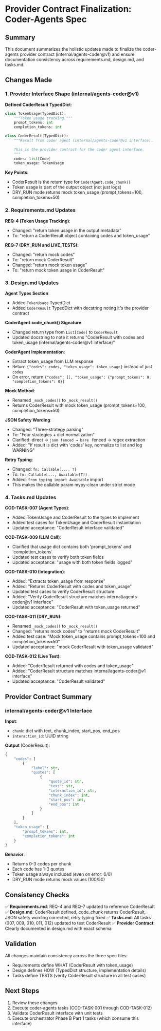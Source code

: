 # Provider Contract Finalization: Coder-Agents Spec

## Summary

This document summarizes the holistic updates made to finalize the coder-agents provider contract (internal/agents-coder@v1) and ensure documentation consistency across requirements.md, design.md, and tasks.md.

## Changes Made

### 1. Provider Interface Shape (internal/agents-coder@v1)

**Defined CoderResult TypedDict**:
```python
class TokenUsage(TypedDict):
    """Token usage tracking."""
    prompt_tokens: int
    completion_tokens: int

class CoderResult(TypedDict):
    """Result from coder agent (internal/agents-coder@v1 interface).
    
    This is the provider contract for the coder agent interface.
    """
    codes: list[Code]
    token_usage: TokenUsage
```

**Key Points**:
- CoderResult is the return type for `CoderAgent.code_chunk()`
- Token usage is part of the output object (not just logs)
- DRY_RUN mode returns mock token_usage (prompt_tokens=100, completion_tokens=50)

### 2. Requirements.md Updates

**REQ-4 (Token Usage Tracking)**:
- Changed: "return token usage in the output metadata"
- To: "return a CoderResult object containing codes and token_usage"

**REQ-7 (DRY_RUN and LIVE_TESTS)**:
- Changed: "return mock codes"
- To: "return mock CoderResult"
- Changed: "return mock token usage"
- To: "return mock token usage in CoderResult"

### 3. Design.md Updates

**Agent Types Section**:
- Added `TokenUsage` TypedDict
- Added `CoderResult` TypedDict with docstring noting it's the provider contract

**CoderAgent.code_chunk() Signature**:
- Changed return type from `List[Code]` to `CoderResult`
- Updated docstring to note it returns "CoderResult with codes and token_usage (internal/agents-coder@v1 interface)"

**CoderAgent Implementation**:
- Extract token_usage from LLM response
- Return `{"codes": codes, "token_usage": token_usage}` instead of just `codes`
- On error, return `{"codes": [], "token_usage": {"prompt_tokens": 0, "completion_tokens": 0}}`

**Mock Method**:
- Renamed `_mock_codes()` to `_mock_result()`
- Returns CoderResult with mock token_usage (prompt_tokens=100, completion_tokens=50)

**JSON Safety Wording**:
- Changed: "Three-strategy parsing"
- To: "Four strategies + dict normalization"
- Clarified: direct → ```json fenced → bare ``` fenced → regex extraction
- Added: "If result is dict with 'codes' key, normalize to list and log WARNING"

**Retry Typing**:
- Changed: `fn: Callable[..., T]`
- To: `fn: Callable[..., Awaitable[T]]`
- Added: `from typing import Awaitable` import
- This makes the callable param mypy-clean under strict mode

### 4. Tasks.md Updates

**COD-TASK-007 (Agent Types)**:
- Added TokenUsage and CoderResult to the types to implement
- Added test cases for TokenUsage and CoderResult instantiation
- Updated acceptance: "CoderResult interface validated"

**COD-TASK-009 (LLM Call)**:
- Clarified that usage dict contains both 'prompt_tokens' and 'completion_tokens'
- Updated test cases to verify both token fields
- Updated acceptance: "usage with both token fields logged"

**COD-TASK-010 (Integration)**:
- Added: "Extracts token_usage from response"
- Added: "Returns CoderResult with codes and token_usage"
- Updated test cases to verify CoderResult structure
- Added: "Verify CoderResult structure matches internal/agents-coder@v1 interface"
- Updated acceptance: "CoderResult with token_usage returned"

**COD-TASK-011 (DRY_RUN)**:
- Renamed `_mock_codes()` to `_mock_result()`
- Changed: "returns mock codes" to "returns mock CoderResult"
- Added test case: "Mock token_usage contains prompt_tokens=100 and completion_tokens=50"
- Updated acceptance: "mock CoderResult with token_usage validated"

**COD-TASK-012 (Live Test)**:
- Added: "CoderResult returned with codes and token_usage"
- Added: "CoderResult structure matches internal/agents-coder@v1 interface"
- Updated acceptance: "CoderResult validated"

## Provider Contract Summary

### internal/agents-coder@v1 Interface

**Input**:
- `chunk`: dict with text, chunk_index, start_pos, end_pos
- `interaction_id`: UUID string

**Output** (CoderResult):
```python
{
    "codes": [
        {
            "label": str,
            "quotes": [
                {
                    "quote_id": str,
                    "text": str,
                    "interaction_id": str,
                    "chunk_index": int,
                    "start_pos": int,
                    "end_pos": int
                }
            ]
        }
    ],
    "token_usage": {
        "prompt_tokens": int,
        "completion_tokens": int
    }
}
```

**Behavior**:
- Returns 0-3 codes per chunk
- Each code has 1-3 quotes
- Token usage always included (even on error: 0/0)
- DRY_RUN mode returns mock values (100/50)

## Consistency Checks

✅ **Requirements.md**: REQ-4 and REQ-7 updated to reference CoderResult
✅ **Design.md**: CoderResult defined, code_chunk returns CoderResult, JSON safety wording corrected, retry typing fixed
✅ **Tasks.md**: All tasks (007, 009, 010, 011, 012) updated to test CoderResult
✅ **Provider Contract**: Clearly documented in design.md with exact schema

## Validation

All changes maintain consistency across the three spec files:
- Requirements define WHAT (CoderResult with token_usage)
- Design defines HOW (TypedDict structure, implementation details)
- Tasks define TESTS (verify CoderResult structure in all test cases)

## Next Steps

1. Review these changes
2. Execute coder-agents tasks (COD-TASK-001 through COD-TASK-012)
3. Validate CoderResult interface with unit tests
4. Execute orchestrator Phase B Part 1 tasks (which consume this interface)
